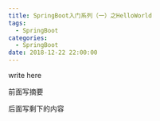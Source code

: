 ```yaml
---
title: SpringBoot入门系列（一）之HelloWorld
tags:
  - SpringBoot
categories:
  - SpringBoot
date: 2018-12-22 22:00:00
---
```


write here

前面写摘要

<!--more-->

后面写剩下的内容
